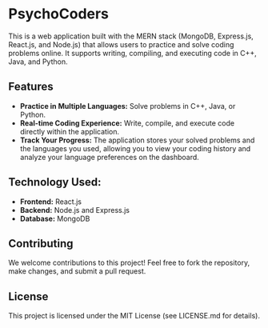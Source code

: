 # PsychoCoders
This is a web application built with the MERN stack (MongoDB, Express.js, React.js, and Node.js) that allows users to practice and solve coding problems online. It supports writing, compiling, and executing code in C++, Java, and Python.

## Features
- **Practice in Multiple Languages:** Solve problems in C++, Java, or Python.
- **Real-time Coding Experience:** Write, compile, and execute code directly within the application.
- **Track Your Progress:** The application stores your solved problems and the languages you used, allowing you to view your coding history and analyze your language preferences on the dashboard.

## Technology Used:
- **Frontend:** React.js
- **Backend:** Node.js and Express.js
- **Database:** MongoDB

## Contributing
We welcome contributions to this project! Feel free to fork the repository, make changes, and submit a pull request.

## License
This project is licensed under the MIT License (see LICENSE.md for details).

